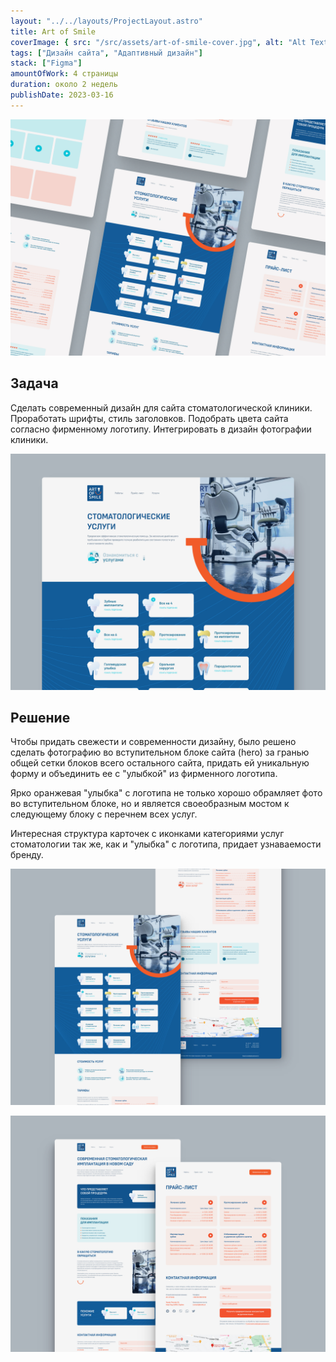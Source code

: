 ```yaml
---
layout: "../../layouts/ProjectLayout.astro"
title: Art of Smile
coverImage: { src: "/src/assets/art-of-smile-cover.jpg", alt: "Alt Text" }
tags: ["Дизайн сайта", "Адаптивный дизайн"]
stack: ["Figma"]
amountOfWork: 4 страницы
duration: около 2 недель
publishDate: 2023-03-16
---
```


![Превью главной страницы сайта стоматологической клиники в двух скриншотах на сером фоне, показывающее большую часть блоков](../../assets/images/art-of-smile/hero.jpg)

## Задача

Сделать современный дизайн для сайта стоматологической клиники. Проработать шрифты, стиль заголовков. Подобрать цвета сайта согласно фирменному логотипу. Интегрировать в дизайн фотографии клиники.

![Превью главной страницы сайта стоматологической клиники на сером фоне](../../assets/images/art-of-smile/first-screen.jpg)

## Решение

Чтобы придать свежести и современности дизайну, было решено сделать фотографию во вступительном блоке сайта (hero) за гранью общей сетки блоков всего остального сайта, придать ей уникальную форму и объединить ее с "улыбкой" из фирменного логотипа.

Ярко оранжевая "улыбка" с логотипа не только хорошо обрамляет фото во вступительном блоке, но и является своеобразным мостом к следующему блоку с перечнем всех услуг.

Интересная структура карточек с иконками категориями услуг стоматологии так же, как и "улыбка" с логотипа, придает узнаваемости бренду.

![Превью главной страницы сайта стоматологической клиники в двух скриншотах на сером фоне, показывающее большую часть блоков](../../assets/images/art-of-smile/home-page.jpg)

![Превью вспомогательных страниц сайта стоматологической клиники (прайс-лист и страница услуги) в двух скриншотах на сером фоне](../../assets/images/art-of-smile/services.jpg)